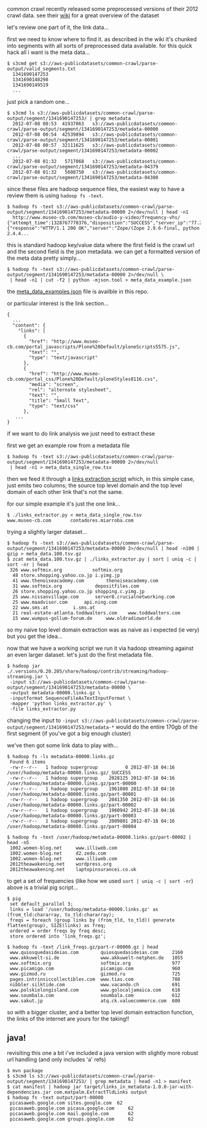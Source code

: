 common crawl recently released some preprocessed versions of their 2012 crawl data. see their <a href="https://commoncrawl.atlassian.net/wiki/display/CRWL/About+the+Data+Set">wiki</a> for a great overview of the dataset

let's review one part of it, the link data...

first we need to know where to find it. as described in the wiki it's chunked into segments with all sorts of preprocessed data available. for this quick hack all i want is the meta data...

    $ s3cmd get s3://aws-publicdatasets/common-crawl/parse-output/valid_segments.txt 
      1341690147253
      1341690148298
      1341690149519
      ...

just pick a random one...

    $ s3cmd ls s3://aws-publicdatasets/common-crawl/parse-output/segment/1341690147253/ | grep metadata
      2012-07-08 00:53  41937063   s3://aws-publicdatasets/common-crawl/parse-output/segment/1341690147253/metadata-00000
      2012-07-08 00:54  42539894   s3://aws-publicdatasets/common-crawl/parse-output/segment/1341690147253/metadata-00001
      2012-07-08 00:57  32111625   s3://aws-publicdatasets/common-crawl/parse-output/segment/1341690147253/metadata-00002
      ...
      2012-07-08 01:32   5717068   s3://aws-publicdatasets/common-crawl/parse-output/segment/1341690147253/metadata-04379
      2012-07-08 01:32   5608750   s3://aws-publicdatasets/common-crawl/parse-output/segment/1341690147253/metadata-04380

since these files are hadoop sequence files, the easiest way to have a review them is using `hadoop fs -text`. 

    $ hadoop fs -text s3://aws-publicdatasets/common-crawl/parse-output/segment/1341690147253/metadata-00000 2>/dev/null | head -n1
      http://www.museo-cb.com/museo-cb/audio-y-video/frequency-vhs/   {"attempt_time":1328767770376,"disposition":"SUCCESS","server_ip":"77.229.63.16","http_result":200,"http_headers":{"response":"HTTP/1.1 200 OK","server":"Zope/(Zope 2.9.6-final, python 2.4.4...

this is standard hadoop key/value data where the first field is the crawl url and the second field is the json metadata. we can get a formatted version of the
meta data pretty simply...

    $ hadoop fs -text s3://aws-publicdatasets/common-crawl/parse-output/segment/1341690147253/metadata-00000 2>/dev/null \
     | head -n1 | cut -f2 | python -mjson.tool > meta_data_example.json

the [meta_data_examples.json](meta_data_example.json) file is availble in this repo.

or particular interest is the link section...

    {
      ...
      "content": {
        "links": [
          {
            "href": "http://www.museo-cb.com/portal_javascripts/Plone%20Default/ploneScripts5575.js", 
            "text": "", 
            "type": "text/javascript"
          },
          {
            "href": "http://www.museo-cb.com/portal_css/Plone%20Default/ploneStyles8116.css", 
            "media": "screen", 
            "rel": "alternate stylesheet", 
            "text": "", 
            "title": "Small Text", 
            "type": "text/css"
          }, 
       ...
    }

if we want to do link analysis we just need to extract these

first we get an example row from a metadata file

    $ hadoop fs -text s3://aws-publicdatasets/common-crawl/parse-output/segment/1341690147253/metadata-00000 2>/dev/null
     | head -n1 > meta_data_single_row.tsv

then we feed it through a [links extraction script](links_extractor.py) which, in this simple case, just emits two columns; the source top level domain and the top level domain of each other link that's not the same. 

for our simple example it's just the one link...

    $ ./links_extractor.py < meta_data_single_row.tsv 
    www.museo-cb.com       contadores.miarroba.com

trying a slightly larger dataset...

    $ hadoop fs -text s3://aws-publicdatasets/common-crawl/parse-output/segment/1341690147253/metadata-00000 2>/dev/null | head -n100 | gzip > meta_data.100.tsv.gz
    $ zcat meta_data.100.tsv.gz | ./links_extractor.py | sort | uniq -c | sort -nr | head
     326 www.softmix.org	       softmix.org
      48 store.shopping.yahoo.co.jp	i.yimg.jp
      41 www.thenoiseacademy.com		thenoiseacademy.com
      31 www.softmix.org			depositfiles.com
      26 store.shopping.yahoo.co.jp	shopping.c.yimg.jp
      25 www.nissanvillage.com		server8.crucialnetworking.com
      25 www.maadvisor.com		api.ning.com
      22 www.sms.at			i.sms.at
      21 real-estate-atlanta.toddwalters.com	www.toddwalters.com
      15 www.wumpus-gollum-forum.de		www.oldradioworld.de

so my naive top level domain extraction was as naive as i expected (ie very) but you get the idea...

now that we have a working script we run it via hadoop streaming against an even larger dataset. let's just do the first metadata file.

    $ hadoop jar ./.versions/0.20.205/share/hadoop/contrib/streaming/hadoop-streaming.jar \
     -input s3://aws-publicdatasets/common-crawl/parse-output/segment/1341690147253/metadata-00000 \
     -output metadata-00000.links.gz \
     -inputformat SequenceFileAsTextInputFormat \
     -mapper 'python links_extractor.py' \
     -file links_extractor.py

changing the input to `-input s3://aws-publicdatasets/common-crawl/parse-output/segment/1341690147253/metadata-*` would do the entire 170gb of the first segment (if you've got a big enough cluster)

we've then got some link data to play with...

    $ hadoop fs -ls metadata-00000.links.gz
     Found 6 items
     -rw-r--r--   1 hadoop supergroup          0 2012-07-18 04:16 /user/hadoop/metadata-00000.links.gz/_SUCCESS
     -rw-r--r--   1 hadoop supergroup    2028125 2012-07-18 04:16 /user/hadoop/metadata-00000.links.gz/part-00000
     -rw-r--r--   1 hadoop supergroup    1961080 2012-07-18 04:16 /user/hadoop/metadata-00000.links.gz/part-00001
     -rw-r--r--   1 hadoop supergroup    2041350 2012-07-18 04:16 /user/hadoop/metadata-00000.links.gz/part-00002
     -rw-r--r--   1 hadoop supergroup    1960942 2012-07-18 04:16 /user/hadoop/metadata-00000.links.gz/part-00003
     -rw-r--r--   1 hadoop supergroup    2009801 2012-07-18 04:16 /user/hadoop/metadata-00000.links.gz/part-00004

    $ hadoop fs -text /user/hadoop/metadata-00000.links.gz/part-00002 | head -n5 
     1002.women-blog.net     www.illiweb.com
     1002.women-blog.net     d2.zedo.com
     1002.women-blog.net     www.illiweb.com
     2012theawakening.net    wordpress.org
     2012theawakening.net    laptopinsurancei.co.uk

to get a set of frequencies (like how we used `sort | uniq -c | sort -nr`) above is a trivial pig script...

    $ pig 
     set default_parallel 3;
     links = load '/user/hadoop/metadata-00000.links.gz' as (from_tld:chararray, to_tld:chararray);
     freqs = foreach (group links by (from_tld, to_tld)) generate flatten(group), SIZE(links) as freq;
     ordered = order freqs by freq desc;
     store ordered into 'link_freqs.gz';

    $ hadoop fs -text /link_freqs.gz/part-r-00000.gz | head
     www.quiosquedasideias.com        quiosquedasideias.com     2160
     www.akkuwelt-si.de               www.akkuwelt-netphen.de   1055
     www.softmix.org                  softmix.org               977
     www.picamigo.com                 picamigo.com              960
     www.gizmod.ru                    gizmod.ru                 725
     pages.intrinsiccollectibles.com  www.tias.com              708
     nibbler.silktide.com             www.vacando.ch            691
     www.polskielongisland.com        www.golocaljamaica.com    618
     www.soumbala.com                 soumbala.com              612
     www.sakut.jp                     atq.ck.valuecommerce.com  600

so with a bigger cluster, and a better top level domain extraction function, the links of the internet are yours for the taking!!

## java!

revisiting this one a bit i've included a java version with slightly more robust url handling (and only includes 'a' refs)

    $ mvn package
    $ s3cmd ls s3://aws-publicdatasets/common-crawl/parse-output/segment/1341690147253/ | grep metadata | head -n1 > manifest
    $ cat manifest | hadoop jar target/links_in_metadata-1.0.0-jar-with-dependencies.jar com.matpalm.ExtractTldLinks output
    $ hadoop fs -text output/part-00000
     picasaweb.google.com sites.google.com	62
     picasaweb.google.com picasa.google.com		62
     picasaweb.google.com mail.google.com		62
     picasaweb.google.com groups.google.com		62

     












